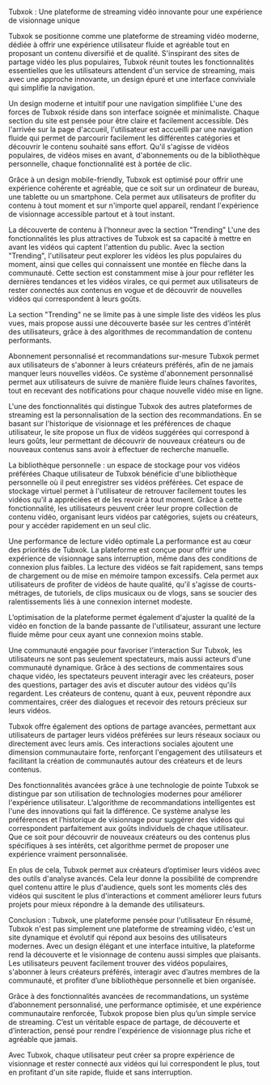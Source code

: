 Tubxok : Une plateforme de streaming vidéo innovante pour une expérience de visionnage unique

Tubxok se positionne comme une plateforme de streaming vidéo moderne, dédiée à offrir une expérience utilisateur fluide et agréable tout en proposant un contenu diversifié et de qualité. S'inspirant des sites de partage vidéo les plus populaires, Tubxok réunit toutes les fonctionnalités essentielles que les utilisateurs attendent d'un service de streaming, mais avec une approche innovante, un design épuré et une interface conviviale qui simplifie la navigation.

Un design moderne et intuitif pour une navigation simplifiée
L'une des forces de Tubxok réside dans son interface soignée et minimaliste. Chaque section du site est pensée pour être claire et facilement accessible. Dès l'arrivée sur la page d'accueil, l'utilisateur est accueilli par une navigation fluide qui permet de parcourir facilement les différentes catégories et découvrir le contenu souhaité sans effort. Qu'il s'agisse de vidéos populaires, de vidéos mises en avant, d'abonnements ou de la bibliothèque personnelle, chaque fonctionnalité est à portée de clic.

Grâce à un design mobile-friendly, Tubxok est optimisé pour offrir une expérience cohérente et agréable, que ce soit sur un ordinateur de bureau, une tablette ou un smartphone. Cela permet aux utilisateurs de profiter du contenu à tout moment et sur n'importe quel appareil, rendant l'expérience de visionnage accessible partout et à tout instant.

La découverte de contenu à l'honneur avec la section "Trending"
L'une des fonctionnalités les plus attractives de Tubxok est sa capacité à mettre en avant les vidéos qui captent l'attention du public. Avec la section "Trending", l'utilisateur peut explorer les vidéos les plus populaires du moment, ainsi que celles qui connaissent une montée en flèche dans la communauté. Cette section est constamment mise à jour pour refléter les dernières tendances et les vidéos virales, ce qui permet aux utilisateurs de rester connectés aux contenus en vogue et de découvrir de nouvelles vidéos qui correspondent à leurs goûts.

La section "Trending" ne se limite pas à une simple liste des vidéos les plus vues, mais propose aussi une découverte basée sur les centres d’intérêt des utilisateurs, grâce à des algorithmes de recommandation de contenu performants.

Abonnement personnalisé et recommandations sur-mesure
Tubxok permet aux utilisateurs de s'abonner à leurs créateurs préférés, afin de ne jamais manquer leurs nouvelles vidéos. Ce système d'abonnement personnalisé permet aux utilisateurs de suivre de manière fluide leurs chaînes favorites, tout en recevant des notifications pour chaque nouvelle vidéo mise en ligne.

L'une des fonctionnalités qui distingue Tubxok des autres plateformes de streaming est la personnalisation de la section des recommandations. En se basant sur l'historique de visionnage et les préférences de chaque utilisateur, le site propose un flux de vidéos suggérées qui correspond à leurs goûts, leur permettant de découvrir de nouveaux créateurs ou de nouveaux contenus sans avoir à effectuer de recherche manuelle.

La bibliothèque personnelle : un espace de stockage pour vos vidéos préférées
Chaque utilisateur de Tubxok bénéficie d'une bibliothèque personnelle où il peut enregistrer ses vidéos préférées. Cet espace de stockage virtuel permet à l'utilisateur de retrouver facilement toutes les vidéos qu’il a appréciées et de les revoir à tout moment. Grâce à cette fonctionnalité, les utilisateurs peuvent créer leur propre collection de contenu vidéo, organisant leurs vidéos par catégories, sujets ou créateurs, pour y accéder rapidement en un seul clic.

Une performance de lecture vidéo optimale
La performance est au cœur des priorités de Tubxok. La plateforme est conçue pour offrir une expérience de visionnage sans interruption, même dans des conditions de connexion plus faibles. La lecture des vidéos se fait rapidement, sans temps de chargement ou de mise en mémoire tampon excessifs. Cela permet aux utilisateurs de profiter de vidéos de haute qualité, qu'il s'agisse de courts-métrages, de tutoriels, de clips musicaux ou de vlogs, sans se soucier des ralentissements liés à une connexion internet modeste.

L’optimisation de la plateforme permet également d'ajuster la qualité de la vidéo en fonction de la bande passante de l'utilisateur, assurant une lecture fluide même pour ceux ayant une connexion moins stable.

Une communauté engagée pour favoriser l'interaction
Sur Tubxok, les utilisateurs ne sont pas seulement spectateurs, mais aussi acteurs d'une communauté dynamique. Grâce à des sections de commentaires sous chaque vidéo, les spectateurs peuvent interagir avec les créateurs, poser des questions, partager des avis et discuter autour des vidéos qu'ils regardent. Les créateurs de contenu, quant à eux, peuvent répondre aux commentaires, créer des dialogues et recevoir des retours précieux sur leurs vidéos.

Tubxok offre également des options de partage avancées, permettant aux utilisateurs de partager leurs vidéos préférées sur leurs réseaux sociaux ou directement avec leurs amis. Ces interactions sociales ajoutent une dimension communautaire forte, renforçant l'engagement des utilisateurs et facilitant la création de communautés autour des créateurs et de leurs contenus.

Des fonctionnalités avancées grâce à une technologie de pointe
Tubxok se distingue par son utilisation de technologies modernes pour améliorer l'expérience utilisateur. L’algorithme de recommandations intelligentes est l'une des innovations qui fait la différence. Ce système analyse les préférences et l’historique de visionnage pour suggérer des vidéos qui correspondent parfaitement aux goûts individuels de chaque utilisateur. Que ce soit pour découvrir de nouveaux créateurs ou des contenus plus spécifiques à ses intérêts, cet algorithme permet de proposer une expérience vraiment personnalisée.

En plus de cela, Tubxok permet aux créateurs d’optimiser leurs vidéos avec des outils d'analyse avancés. Cela leur donne la possibilité de comprendre quel contenu attire le plus d'audience, quels sont les moments clés des vidéos qui suscitent le plus d'interactions et comment améliorer leurs futurs projets pour mieux répondre à la demande des utilisateurs.

Conclusion : Tubxok, une plateforme pensée pour l'utilisateur
En résumé, Tubxok n'est pas simplement une plateforme de streaming vidéo, c'est un site dynamique et évolutif qui répond aux besoins des utilisateurs modernes. Avec un design élégant et une interface intuitive, la plateforme rend la découverte et le visionnage de contenu aussi simples que plaisants. Les utilisateurs peuvent facilement trouver des vidéos populaires, s'abonner à leurs créateurs préférés, interagir avec d’autres membres de la communauté, et profiter d’une bibliothèque personnelle et bien organisée.

Grâce à des fonctionnalités avancées de recommandations, un système d’abonnement personnalisé, une performance optimisée, et une expérience communautaire renforcée, Tubxok propose bien plus qu’un simple service de streaming. C’est un véritable espace de partage, de découverte et d’interaction, pensé pour rendre l'expérience de visionnage plus riche et agréable que jamais.

Avec Tubxok, chaque utilisateur peut créer sa propre expérience de visionnage et rester connecté aux vidéos qui lui correspondent le plus, tout en profitant d'un site rapide, fluide et sans interruption.






